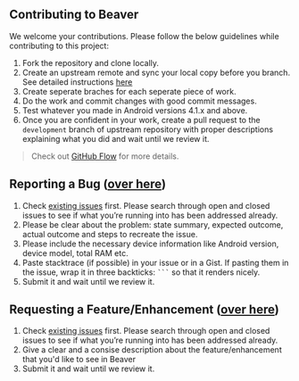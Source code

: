 ## Contributing to Beaver

We welcome your contributions. Please follow the below guidelines while contributing to this project:

1. Fork the repository and clone locally.
2. Create an upstream remote and sync your local copy before you branch. See detailed instructions [here](https://help.github.com/articles/syncing-a-fork)
3. Create seperate braches for each seperate piece of work.
4. Do the work and commit changes with good commit messages.
5. Test whatever you made in Android versions 4.1.x and above.
6. Once you are confident in your work, create a pull request to the `development` branch of upstream repository with proper descriptions explaining what you did and wait until we review it.

> Check out [GitHub Flow](https://guides.github.com/introduction/flow/) for more details.

## Reporting a Bug ([over here](https://github.com/projectmatris/antimalwareapp/issues/new))

1. Check [existing issues](https://github.com/projectmatris/antimalwareapp/issues) first. Please search through open and closed issues to see if what you’re running into has been addressed already.
2. Please be clear about the problem: state summary, expected outcome, actual outcome and steps to recreate the issue.
3. Please include the necessary device information like Android version, device model, total RAM etc.
4. Paste stacktrace (if possible) in your issue or in a Gist. If pasting them in the issue, wrap it in three backticks: <code>```</code> so that it renders nicely.
5. Submit it and wait until we review it.

## Requesting a Feature/Enhancement ([over here](https://github.com/projectmatris/antimalwareapp/issues/new))

1. Check [existing issues](https://github.com/projectmatris/antimalwareapp/issues) first. Please search through open and closed issues to see if what you’re running into has been addressed already.
2. Give a clear and a consise description about the feature/enhancement that you'd like to see in Beaver
3. Submit it and wait until we review it.

